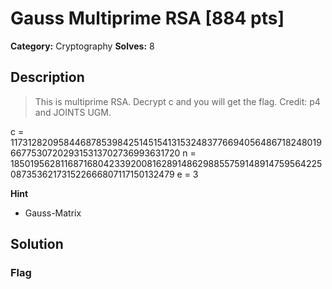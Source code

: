# Gauss Multiprime RSA [884 pts]

**Category:** Cryptography
**Solves:** 8

## Description
>This is multiprime RSA. Decrypt c and you will get the flag.
Credit: p4 and JOINTS UGM.

c = 1173128209584468785398425145154131532483776694056486718248019667753072029315313702736993631720
n = 1850195628116871680423392008162891486298855759148914759564225087353621731522666807117150132479
e = 3

**Hint**
* Gauss-Matrix

## Solution

### Flag

